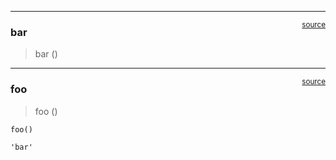

<!-- WARNING: THIS FILE WAS AUTOGENERATED! DO NOT EDIT! -->

------------------------------------------------------------------------

<a
href="https://github.com/callmephilip/nbdev-gymnastics/blob/master/nbdev_gymnastics/foo.py#L7"
target="_blank" style="float:right; font-size:smaller">source</a>

### bar

>  bar ()

------------------------------------------------------------------------

<a
href="https://github.com/callmephilip/nbdev-gymnastics/blob/master/nbdev_gymnastics/foo.py#L11"
target="_blank" style="float:right; font-size:smaller">source</a>

### foo

>  foo ()

``` python
foo()
```

    'bar'
